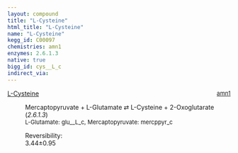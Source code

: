 ```yaml
---
layout: compound
title: "L-Cysteine"
html_title: "L-Cysteine"
name: "L-Cysteine"
kegg_id: C00097
chemistries: amn1
enzymes: 2.6.1.3
native: true
bigg_id: cys__L_c
indirect_via: 
---
```

<dl><dt class='rs-product'><a href='/compounds/C00097' class='link-dark' data-bs-toggle='tooltip' data-bs-html='true' data-bs-title='KEGG: C00097'>L-Cysteine</a><span style='float: right; max-width: 40%'><a href='/chemistries/amn1' class='link-dark opacity-50' style='font-size: small; word-wrap: anywhere;'>amn1</a></span></dt><dd><p>Mercaptopyruvate + L-Glutamate &#8644; L-Cysteine + 2-Oxoglutarate (<i>2.6.1.3</i>)<br /><span style='font-size: small;'><span data-bs-toggle='tooltip' data-bs-html='true' data-bs-title='KEGG: C00025'>L-Glutamate</span>: glu__L_c, <span data-bs-toggle='tooltip' data-bs-html='true' data-bs-title='KEGG: C00957'>Mercaptopyruvate</span>: mercppyr_c</span><br /><div class="reversibility_info">Reversibility: <div class="progress"><div class="progress-bar bg-success" role="progressbar" style="width: 0%" aria-valuenow="0" aria-valuemin="0" aria-valuemax="100"></div></div><span>3.44&plusmn;0.95</span><div class="progress"><div class="progress-bar bg-danger" role="progressbar" style="width: 34.37%" aria-valuenow="3.43688429580782" aria-valuemin="0" aria-valuemax="10"></div><div class="progress-bar bg-warning" role="progressbar" style="width: 9.48%" aria-valuenow="3.43688429580782" aria-valuemin="0" aria-valuemax="10"></div></div></div></p><dl></dl></dd></dl>